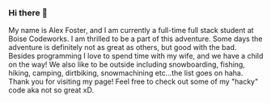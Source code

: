 ### Hi there 👋

My name is Alex Foster, and I am currently a full-time full stack student at Boise Codeworks. I am thrilled to be a part of this adventure. Some days the adventure is definitely not as great as others, but good with the bad. Besides programming I love to spend time with my wife, and we have a child on the way! We also like to be outside including snowboarding, fishing, hiking, camping, dirtbiking, snowmachining etc...the list goes on haha. Thank you for visiting my page! Feel free to check out some of my "hacky" code aka not so great xD.

<!--
**afoster44/afoster44** is a ✨ _special_ ✨ repository because its `README.md` (this file) appears on your GitHub profile.

Here are some ideas to get you started:

- 🔭 I’m currently working on ...
- 🌱 I’m currently learning ...
- 👯 I’m looking to collaborate on ...
- 🤔 I’m looking for help with ...
- 💬 Ask me about ...
- 📫 How to reach me: ...
- 😄 Pronouns: ...
- ⚡ Fun fact: ...
-->
